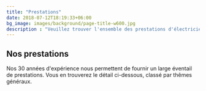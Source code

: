 ```yaml
---
title: "Prestations"
date: 2018-07-12T18:19:33+06:00
bg_image: images/background/page-title-w600.jpg
description : "Veuillez trouver l'ensemble des prestations d'électricien proposées par ELJP, entreprise basée près d'Evreux (27)"
---
```


## Nos prestations

Nos 30 années d'expérience nous permettent de fournir un large éventail de prestations.
Vous en trouverez le détail ci-dessous, classé par thêmes généraux.


